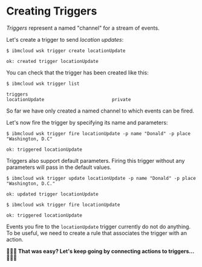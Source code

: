 # Creating Triggers

_Triggers_ represent a named "channel" for a stream of events.

Let's create a trigger to send _location updates_:

```text
$ ibmcloud wsk trigger create locationUpdate
```

```text
ok: created trigger locationUpdate
```

You can check that the trigger has been created like this:

```text
$ ibmcloud wsk trigger list
```

```text
triggers
locationUpdate                         private
```

So far we have only created a named channel to which events can be fired.

Let's now fire the trigger by specifying its name and parameters:

```text
$ ibmcloud wsk trigger fire locationUpdate -p name "Donald" -p place "Washington, D.C"
```

```text
ok: triggered locationUpdate
```

Triggers also support default parameters. Firing this trigger without any parameters will pass in the default values.

```text
$ ibmcloud wsk trigger update locationUpdate -p name "Donald" -p place "Washington, D.C."
```

```text
ok: updated trigger locationUpdate
```

```text
$ ibmcloud wsk trigger fire locationUpdate
```

```text
ok: triggered locationUpdate
```

Events you fire to the `locationUpdate` trigger currently do not do anything. To be useful, we need to create a rule that associates the trigger with an action.

🎉🎉🎉 **That was easy? Let's keep going by connecting actions to triggers…** 🎉🎉🎉

